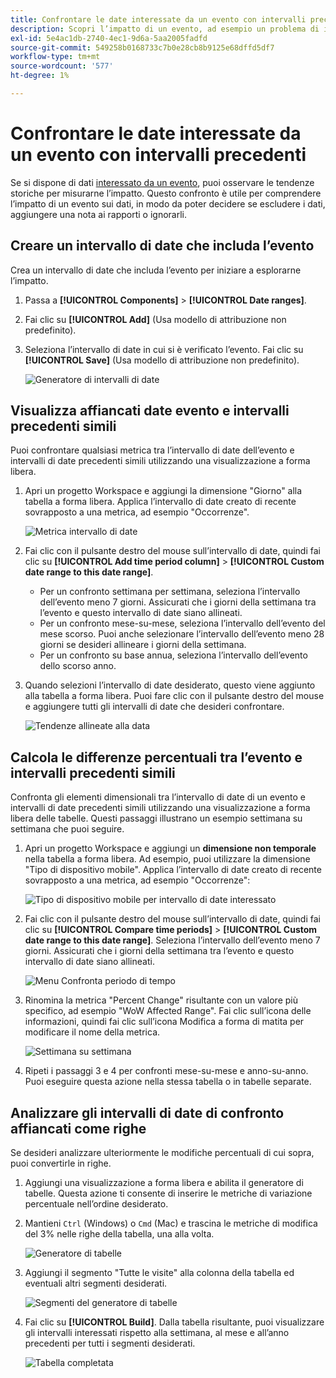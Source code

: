 ```yaml
---
title: Confrontare le date interessate da un evento con intervalli precedenti
description: Scopri l’impatto di un evento, ad esempio un problema di implementazione o un’interruzione, confrontandolo con le tendenze precedenti.
exl-id: 5e4ac1db-2740-4ec1-9d6a-5aa2005fadfd
source-git-commit: 549258b0168733c7b0e28cb8b9125e68dffd5df7
workflow-type: tm+mt
source-wordcount: '577'
ht-degree: 1%

---
```


# Confrontare le date interessate da un evento con intervalli precedenti

Se si dispone di dati [interessato da un evento](overview.md), puoi osservare le tendenze storiche per misurarne l’impatto. Questo confronto è utile per comprendere l’impatto di un evento sui dati, in modo da poter decidere se escludere i dati, aggiungere una nota ai rapporti o ignorarli.

## Creare un intervallo di date che includa l’evento

Crea un intervallo di date che includa l’evento per iniziare a esplorarne l’impatto.

1. Passa a **[!UICONTROL Components]** > **[!UICONTROL Date ranges]**.
2. Fai clic su **[!UICONTROL Add]** (Usa modello di attribuzione non predefinito).
3. Seleziona l’intervallo di date in cui si è verificato l’evento. Fai clic su **[!UICONTROL Save]** (Usa modello di attribuzione non predefinito).

   ![Generatore di intervalli di date](assets/date_range_builder.png)

## Visualizza affiancati date evento e intervalli precedenti simili

Puoi confrontare qualsiasi metrica tra l’intervallo di date dell’evento e intervalli di date precedenti simili utilizzando una visualizzazione a forma libera.

1. Apri un progetto Workspace e aggiungi la dimensione &quot;Giorno&quot; alla tabella a forma libera. Applica l’intervallo di date creato di recente sovrapposto a una metrica, ad esempio &quot;Occorrenze&quot;.

   ![Metrica intervallo di date](assets/date_range_metric.png)

2. Fai clic con il pulsante destro del mouse sull’intervallo di date, quindi fai clic su **[!UICONTROL Add time period column]** > **[!UICONTROL Custom date range to this date range]**.
   * Per un confronto settimana per settimana, seleziona l’intervallo dell’evento meno 7 giorni. Assicurati che i giorni della settimana tra l’evento e questo intervallo di date siano allineati.
   * Per un confronto mese-su-mese, seleziona l’intervallo dell’evento del mese scorso. Puoi anche selezionare l’intervallo dell’evento meno 28 giorni se desideri allineare i giorni della settimana.
   * Per un confronto su base annua, seleziona l’intervallo dell’evento dello scorso anno.
3. Quando selezioni l’intervallo di date desiderato, questo viene aggiunto alla tabella a forma libera. Puoi fare clic con il pulsante destro del mouse e aggiungere tutti gli intervalli di date che desideri confrontare.

   ![Tendenze allineate alla data](assets/date_aligned_trends.png)

## Calcola le differenze percentuali tra l’evento e intervalli precedenti simili

Confronta gli elementi dimensionali tra l’intervallo di date di un evento e intervalli di date precedenti simili utilizzando una visualizzazione a forma libera delle tabelle. Questi passaggi illustrano un esempio settimana su settimana che puoi seguire.

1. Apri un progetto Workspace e aggiungi un **dimensione non temporale** nella tabella a forma libera. Ad esempio, puoi utilizzare la dimensione &quot;Tipo di dispositivo mobile&quot;. Applica l’intervallo di date creato di recente sovrapposto a una metrica, ad esempio &quot;Occorrenze&quot;:

   ![Tipo di dispositivo mobile per intervallo di date interessato](assets/mobile_device_type.png)

2. Fai clic con il pulsante destro del mouse sull’intervallo di date, quindi fai clic su **[!UICONTROL Compare time periods]** > **[!UICONTROL Custom date range to this date range]**. Seleziona l’intervallo dell’evento meno 7 giorni. Assicurati che i giorni della settimana tra l’evento e questo intervallo di date siano allineati.

   ![Menu Confronta periodo di tempo](assets/compare_time_custom.png)

3. Rinomina la metrica &quot;Percent Change&quot; risultante con un valore più specifico, ad esempio &quot;WoW Affected Range&quot;. Fai clic sull’icona delle informazioni, quindi fai clic sull’icona Modifica a forma di matita per modificare il nome della metrica.

   ![Settimana su settimana](assets/wow_affected_range.png)

4. Ripeti i passaggi 3 e 4 per confronti mese-su-mese e anno-su-anno. Puoi eseguire questa azione nella stessa tabella o in tabelle separate.

## Analizzare gli intervalli di date di confronto affiancati come righe

Se desideri analizzare ulteriormente le modifiche percentuali di cui sopra, puoi convertirle in righe.

1. Aggiungi una visualizzazione a forma libera e abilita il generatore di tabelle. Questa azione ti consente di inserire le metriche di variazione percentuale nell’ordine desiderato.
2. Mantieni `Ctrl` (Windows) o `Cmd` (Mac) e trascina le metriche di modifica del 3% nelle righe della tabella, una alla volta.

   ![Generatore di tabelle](assets/table_builder.png)

3. Aggiungi il segmento &quot;Tutte le visite&quot; alla colonna della tabella ed eventuali altri segmenti desiderati.

   ![Segmenti del generatore di tabelle](assets/table_builder_segments.png)

4. Fai clic su **[!UICONTROL Build]**. Dalla tabella risultante, puoi visualizzare gli intervalli interessati rispetto alla settimana, al mese e all’anno precedenti per tutti i segmenti desiderati.

   ![Tabella completata](assets/table_builder_finished.png)
